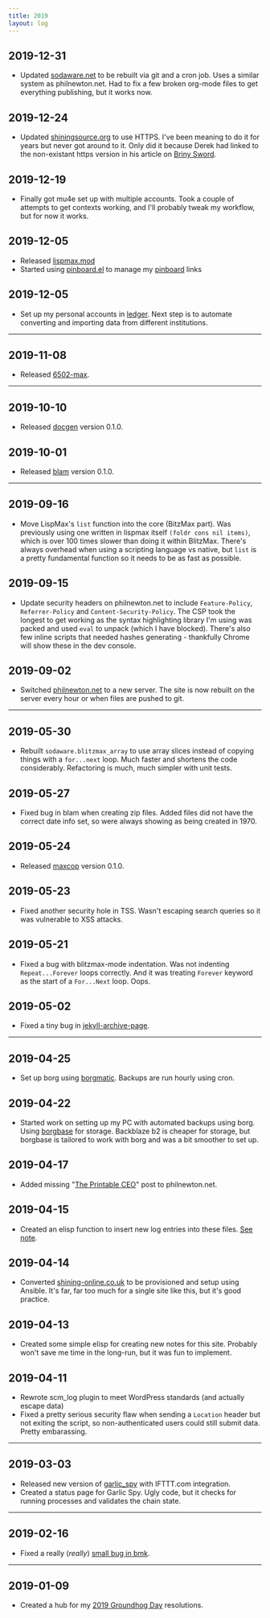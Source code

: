 ```yaml
---
title: 2019
layout: log
---
```


## 2019-12-31

* Updated [sodaware.net](https://www.sodaware.net) to be rebuilt via git and a
  cron job. Uses a similar system as philnewton.net. Had to fix a few broken
  org-mode files to get everything publishing, but it works now.

## 2019-12-24

* Updated [shiningsource.org](https://www.shiningsource.org/) to use HTTPS. I've
  been meaning to do it for years but never got around to it. Only did it
  because Derek had linked to the non-existant https version in his article on
  [Briny Sword](https://coil.com/p/whydoitweet/Starting-Your-Own-Town-2-Gameworld-6-/CHFoDgBy7).

## 2019-12-19

* Finally got mu4e set up with multiple accounts. Took a couple of attempts to
  get contexts working, and I'll probably tweak my workflow, but for now it works.

## 2019-12-05

* Released [lispmax.mod](https://www.sodaware.net/lispmax/)
* Started using [pinboard.el](https://github.com/davep/pinboard.el) to manage my
  [pinboard](https://pinboard.in/) links

## 2019-12-05

* Set up my personal accounts in [ledger](https://ledger-cli.org/). Next step is
  to automate converting and importing data from different institutions.

---

## 2019-11-08

* Released [6502-max](https://www.sodaware.net/6502-max/).

---

## 2019-10-10

* Released [docgen](https://www.sodaware.net/docgen/) version 0.1.0.

## 2019-10-01

* Released [blam](https://www.sodaware.net/blam/) version 0.1.0.

---

## 2019-09-16

* Move LispMax's `list` function into the core (BitzMax part). Was previously
  using one written in lispmax itself `(foldr cons nil items)`, which is over
  100 times slower than doing it within BlitzMax. There's always overhead when
  using a scripting language vs native, but `list` is a pretty fundamental
  function so it needs to be as fast as possible.

## 2019-09-15

* Update security headers on philnewton.net to include `Feature-Policy`,
  `Referrer-Policy` and `Content-Security-Policy`. The CSP took the longest to
  get working as the syntax highlighting library I'm using was packed and used
  `eval` to unpack (which I have blocked). There's also few inline scripts that
  needed hashes generating - thankfully Chrome will show these in the dev
  console.

## 2019-09-02

* Switched [philnewton.net](https://www.philnewton.net/) to a new server. The
  site is now rebuilt on the server every hour or when files are pushed to git.

---

## 2019-05-30

* Rebuilt `sodaware.blitzmax_array` to use array slices instead of copying
  things with a `for...next` loop. Much faster and shortens the code
  considerably. Refactoring is much, much simpler with unit tests.

## 2019-05-27

* Fixed bug in blam when creating zip files. Added files did not have the
  correct date info set, so were always showing as being created in 1970.

## 2019-05-24

* Released [maxcop](https://www.sodaware.net/maxcop/) version 0.1.0.

## 2019-05-23

* Fixed another security hole in TSS. Wasn't escaping search queries so it was
  vulnerable to XSS attacks.

## 2019-05-21

* Fixed a bug with blitzmax-mode indentation. Was not indenting
  `Repeat...Forever` loops correctly. And it was treating `Forever` keyword as
  the start of a `For...Next` loop. Oops.

## 2019-05-02

* Fixed a tiny bug in [jekyll-archive-page](https://github.com/sodaware/jekyll-archive-page).

---

## 2019-04-25

* Set up borg using [borgmatic](https://torsion.org/borgmatic/). Backups are run
  hourly using cron.

## 2019-04-22

* Started work on setting up my PC with automated backups using borg. Using
  [borgbase](https://borgbase.com/) for storage. Backblaze b2 is cheaper for
  storage, but borgbase is tailored to work with borg and was a bit smoother to
  set up.

## 2019-04-17

* Added missing "[The Printable CEO](https://www.philnewton.net/blog/the-printable-ceo/)" post to
  philnewton.net.

## 2019-04-15

* Created an elisp function to insert new log entries into these files. [See
  note](/notes/elisp-log-entries/).

## 2019-04-14

* Converted [shining-online.co.uk](http://www.shining-online.co.uk/) to be
  provisioned and setup using Ansible. It's far, far too much for a single site
  like this, but it's good practice.

## 2019-04-13

* Created some simple elisp for creating new notes for this site. Probably won't
  save me time in the long-run, but it was fun to implement.

## 2019-04-11

* Rewrote scm_log plugin to meet WordPress standards (and actually escape data)
* Fixed a pretty serious security flaw when sending a `Location` header but not
  exiting the script, so non-authenticated users could still submit data. Pretty
  embarassing.

---

## 2019-03-03

* Released new version of [garlic_spy](https://garlicspy.com/) with IFTTT.com
  integration.
* Created a status page for Garlic Spy. Ugly code, but it checks for running
  processes and validates the chain state.

---

## 2019-02-16

* Fixed a really (*really*) [small bug in bmk](https://github.com/bmx-ng/bmk/pull/63).

---

## 2019-01-09

* Created a hub for my [2019 Groundhog Day](https://www.philnewton.net/bits/2019/) resolutions.
